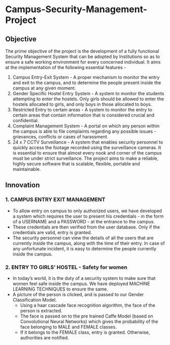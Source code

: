 # Campus-Security-Management-Project

## Objective
The prime objective of the project is the development of a fully functional Security Management System that can be adopted by Institutions so as to ensure a safe working environment for every concerned individual. It aims at the implementation of the following essential features - 
1. Campus Entry-Exit System - A proper mechanism to monitor the entry and exit to the campus, and to determine the people present inside the campus at any given moment.
2. Gender Specific Hostel Entry System - A system to monitor the students attempting to enter the hostels. Only girls should be allowed to enter the hostels allocated to girls, and only boys in those allocated to boys.
3. Restricted Entry to certain areas - A system to monitor the entry to certain areas that contain information that is considered crucial and confidential.
4. Complaint Management System - A portal on which any person within the campus is able to file complaints regarding any possible issues - grievances, conflicts or cases of harassment.
5. 24 x 7 CCTV Surveillance - A system that enables security personnel to quickly access the footage recorded using the surveillance cameras. It is essential to ensure that almost every nook and corner of the campus must be under strict surveillance. 
The project aims to make a reliable, highly secure software that is scalable, flexible, portable and maintainable.

## Innovation
### 1. CAMPUS ENTRY EXIT MANAGEMENT
* To allow entry on campus to only authorized users, we have developed a system which requires the user to present his credentials - in the form of a USERNAME and a PASSWORD - at the entrance to the campus. 
* These credentials are then verified from the user database. Only if the credentials are valid, entry is granted. 
* The security personnel can view the details of all the users that are currently inside the campus, along with the time of their entry. In case of any unfortunate incident, it is easy to determine the people currently inside the campus.

### 2. ENTRY TO GIRLS’ HOSTEL - Safety for women
* In today’s world, it is the duty of a security system to make sure that women feel safe inside the campus. We have deployed MACHINE LEARNING TECHNIQUES to ensure the same.
* A picture of the person is clicked, and is passed to our Gender Classification Model.
  * Using a haar cascade face recognition algorithm, the face of the person is extracted. 
  * The face is passed on to the pre trained Caffe Model (based on Convolutional Neural Networks) which gives the probability of the face belonging to MALE and FEMALE classes. 
  * If it belongs to the FEMALE class, entry is granted. Otherwise, authorities are notified.
